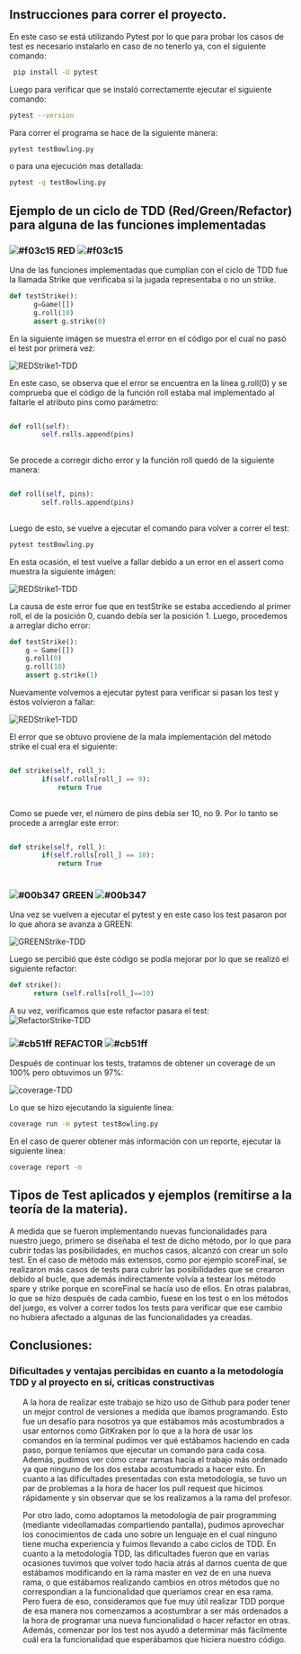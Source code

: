 
## Instrucciones para correr el proyecto.

En este caso se está utilizando Pytest por lo que para probar los casos de test
es necesario instalarlo en caso de no tenerlo ya, con el siguiente comando:

```bash
 pip install -U pytest
```

Luego para verificar que se instaló correctamente ejecutar el siguiente comando:

```bash
pytest --version
```

Para correr el programa se hace de la siguiente manera:

```bash
pytest testBowling.py
```
o para una ejecución mas detallada:
```bash
pytest -q testBowling.py 
```
 

## Ejemplo de un ciclo de TDD (Red/Green/Refactor) para alguna de las funciones implementadas

### ![#f03c15](https://via.placeholder.com/180x15/f03c15/000000?text=+) RED ![#f03c15](https://via.placeholder.com/180x15/f03c15/000000?text=+)
Una de las funciones implementadas que cumplían con el ciclo de TDD fue la llamada Strike que verificaba si la jugada representaba o no un strike.
```python
def testStrike():
      g=Game([])
      g.roll(10)
      assert g.strike(0)

```
En la siguiente imágen se muestra el error en el código por el cual no pasó el test por primera vez:

![REDStrike1-TDD](ImagenesFinales/red-strike1.png)  

En este caso, se observa que el error se encuentra en la línea g.roll(0) y se comprueba que el código de la función roll estaba mal implementado al faltarle el atributo pins como parámetro:
```python

def roll(self):
        self.rolls.append(pins)
     

``` 
Se procede a corregir dicho error y la función roll quedó de la siguiente manera:

```python

def roll(self, pins):
        self.rolls.append(pins)
     

```
Luego de esto, se vuelve a ejecutar el comando para volver a correr el test:

```bash
pytest testBowling.py
```
En esta ocasión, el test vuelve a fallar debido a un error en el assert como muestra la siguiente imágen:

![REDStrike1-TDD](ImagenesFinales/red-strike2.png) 

La causa de este error fue que en testStrike se estaba accediendo al primer roll, el de la posición 0, cuando debía ser la posición 1. Luego, procedemos a arreglar dicho error:
```python
def testStrike():
    g = Game([])
    g.roll(0)
    g.roll(10)
    assert g.strike(1)
```
Nuevamente volvemos a ejecutar pytest para verificar si pasan los test y éstos volvieron a fallar:  

![REDStrike1-TDD](ImagenesFinales/red-strike3.png) 

El error que se obtuvo proviene de la mala implementación del método strike el cual era el siguiente:

```python

def strike(self, roll_):
        if(self.rolls[roll_] == 9):
            return True
     

```
Como se puede ver, el número de pins debía ser 10, no 9. Por lo tanto se procede a arreglar este error:

```python

def strike(self, roll_):
        if(self.rolls[roll_] == 10):
            return True
     

```
### ![#00b347](https://via.placeholder.com/180x15/00b347/000000?text=+) GREEN ![#00b347](https://via.placeholder.com/180x15/00b347/000000?text=+)
Una vez se vuelven a ejecutar el pytest y en este caso los test pasaron por lo que ahora se avanza a GREEN:

 
![GREENStrike-TDD](ImagenesFinales/green-strikeFinal.png)


Luego se percibió que éste código se podía mejorar por lo que se realizó el siguiente refactor:

```python
def strike():
      return (self.rolls[roll_]==10)
```
A su vez, verificamos que este refactor pasara el test:
![RefactorStrike-TDD](ImagenesFinales/refactor-strikeFinal.png)
### ![#cb51ff](https://via.placeholder.com/180x15/cb51ff/000000?text=+) REFACTOR ![#cb51ff](https://via.placeholder.com/180x15/cb51ff/000000?text=+)
Después de continuar los tests, tratamos de obtener un coverage de un 100% pero obtuvimos un 97%:

![coverage-TDD](ImagenesFinales/coverageCortadob.png)

Lo que se hizo ejecutando la siguiente línea:

```bash
coverage run -m pytest testBowling.py
```
En el caso de querer obtener más información con un reporte, ejecutar la siguiente línea:

```bash
coverage report -m
```

## Tipos de Test aplicados y ejemplos (remitirse a la teoría de la materia).  

<p>A medida que se fueron implementando nuevas funcionalidades para nuestro juego, primero se diseñaba el test de dicho método, por lo que para cubrir todas las posibilidades, en muchos casos, alcanzó con crear un solo test. En el caso de método más extensos, como por ejemplo scoreFinal, se realizaron más casos de tests para cubrir las posibilidades que se crearon debido al bucle, que además indirectamente volvía a testear los método spare y strike porque en scoreFinal se hacía uso de ellos. En otras palabras, lo que se hizo después de cada cambio, fuese en los test o en los métodos del juego, es volver a correr todos los tests para verificar que ese cambio no hubiera afectado a algunas de las funcionalidades ya creadas. </p>  

## Conclusiones:
### Dificultades y ventajas percibidas en cuanto a la metodología TDD y al proyecto en sí, críticas constructivas
<ul>
  <p>A la hora de realizar este trabajo se hizo uso de Github para poder tener un mejor control de versiones a medida que íbamos programando. Esto fue un desafío para nosotros ya que estábamos más acostumbrados a usar entornos como GitKraken por lo que a la hora de usar los comandos en la terminal pudimos ver qué estábamos haciendo en cada paso, porque teníamos que ejecutar un comando para cada cosa. Además, pudimos ver cómo crear ramas hacía el trabajo más ordenado ya que ninguno de los dos estaba acostumbrado a hacer esto. En cuanto a las dificultades presentadas con esta metodología, se tuvo un par de problemas a la hora de hacer los pull request que hicimos rápidamente y sin observar que se los realizamos a la rama del profesor.</p>
<p>Por otro lado, como adoptamos la metodología de pair programming (mediante videollamadas compartiendo pantalla), pudimos aprovechar los conocimientos de cada uno sobre un lenguaje en el cual ninguno tiene mucha experiencia y fuimos llevando a cabo ciclos de TDD.  En cuanto a la metodología TDD, las dificultades fueron que en varias ocasiones tuvimos que volver todo hacia atrás al darnos cuenta de que estábamos modificando en la rama master en vez de en una nueva rama, o que estábamos realizando cambios en otros métodos que no correspondian a la funcionalidad que queríamos crear en esa rama. Pero fuera de eso, consideramos que fue muy útil realizar TDD porque de esa manera nos comenzamos a acostumbrar a ser más ordenados a la hora de programar una nueva funcionalidad o hacer refactor en otras. Además, comenzar por los test nos ayudó a determinar más fácilmente cuál era la funcionalidad que esperábamos que hiciera nuestro código. 
</p>

